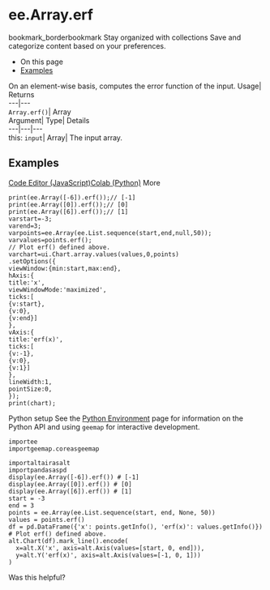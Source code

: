  
#  ee.Array.erf 
bookmark_borderbookmark Stay organized with collections  Save and categorize content based on your preferences.
  * On this page
  * [Examples](https://developers.google.com/earth-engine/apidocs/ee-array-erf#examples)


On an element-wise basis, computes the error function of the input. 
Usage| Returns  
---|---  
`Array.erf()`| Array  
Argument| Type| Details  
---|---|---  
this: `input`| Array| The input array.  
## Examples
[Code Editor (JavaScript)](https://developers.google.com/earth-engine/apidocs/ee-array-erf#code-editor-javascript-sample)[Colab (Python)](https://developers.google.com/earth-engine/apidocs/ee-array-erf#colab-python-sample) More
```
print(ee.Array([-6]).erf());// [-1]
print(ee.Array([0]).erf());// [0]
print(ee.Array([6]).erf());// [1]
varstart=-3;
varend=3;
varpoints=ee.Array(ee.List.sequence(start,end,null,50));
varvalues=points.erf();
// Plot erf() defined above.
varchart=ui.Chart.array.values(values,0,points)
.setOptions({
viewWindow:{min:start,max:end},
hAxis:{
title:'x',
viewWindowMode:'maximized',
ticks:[
{v:start},
{v:0},
{v:end}]
},
vAxis:{
title:'erf(x)',
ticks:[
{v:-1},
{v:0},
{v:1}]
},
lineWidth:1,
pointSize:0,
});
print(chart);
```
Python setup
See the [ Python Environment](https://developers.google.com/earth-engine/guides/python_install) page for information on the Python API and using `geemap` for interactive development.
```
importee
importgeemap.coreasgeemap
```
```
importaltairasalt
importpandasaspd
display(ee.Array([-6]).erf()) # [-1]
display(ee.Array([0]).erf()) # [0]
display(ee.Array([6]).erf()) # [1]
start = -3
end = 3
points = ee.Array(ee.List.sequence(start, end, None, 50))
values = points.erf()
df = pd.DataFrame({'x': points.getInfo(), 'erf(x)': values.getInfo()})
# Plot erf() defined above.
alt.Chart(df).mark_line().encode(
  x=alt.X('x', axis=alt.Axis(values=[start, 0, end])),
  y=alt.Y('erf(x)', axis=alt.Axis(values=[-1, 0, 1]))
)
```

Was this helpful?
